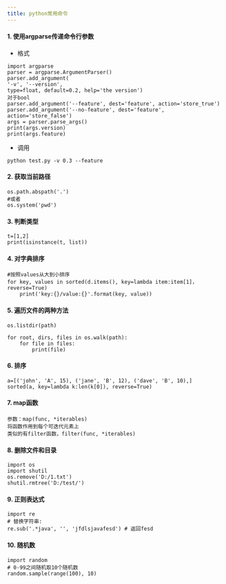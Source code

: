 ```yaml
---
title: python常用命令
---
```


#### 1. 使用argparse传递命令行参数
- 格式
```
import argparse
parser = argparse.ArgumentParser()
parser.add_argument(
'-v', '--version',
type=float, default=0.2, help='the version')
对于bool
parser.add_argument('--feature', dest='feature', action='store_true')
parser.add_argument('--no-feature', dest='feature', action='store_false')
args = parser.parse_args()
print(args.version)
print(args.feature)
```

- 调用
```
python test.py -v 0.3 --feature
```

<!--more-->
		
#### 2. 获取当前路径 
	os.path.abspath('.')
	#或者
	os.system('pwd')

#### 3. 判断类型
	t=[1,2]
	print(isinstance(t, list))

#### 4. 对字典排序
	#按照values从大到小排序
	for key, values in sorted(d.items(), key=lambda item:item[1]，reverse=True)
		print('key:{}/value:{}'.format(key, value))
		
#### 5. 遍历文件的两种方法
	os.listdir(path)

	for root, dirs, files in os.walk(path):
		for file in files:
			print(file)

#### 6. 排序
	a=[('john', 'A', 15), ('jane', 'B', 12), ('dave', 'B', 10),]  
	sorted(a, key=lambda k:len(k[0]), reverse=True)

#### 7. map函数
	参数：map(func, *iterables)
	将函数作用到每个可迭代元素上
	类似的有filter函数，filter(func, *iterables)
			
#### 8. 删除文件和目录
	import os
	import shutil	
	os.remove('D:/1.txt')
	shutil.rmtree('D:/test/')

#### 9. 正则表达式
	import re
	# 替换字符串:
	re.sub('.*java', '', 'jfdlsjavafesd') # 返回fesd

#### 10. 随机数
	import random
	# 0-99之间随机取10个随机数
	random.sample(range(100), 10)

